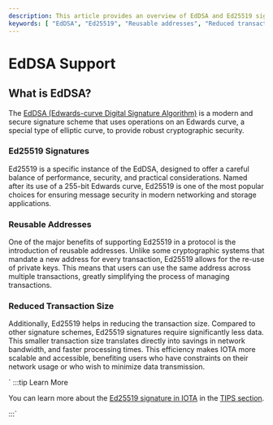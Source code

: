 ```yaml
---
description: This article provides an overview of EdDSA and Ed25519 signature schemes, along with the benefits they bring to users, such as reusable addresses and reduced transaction size.
keywords: [ "EdDSA", "Ed25519", "Reusable addresses", "Reduced transaction size", "Signature scheme", "Private keys" ]
---
```

# EdDSA Support

## What is EdDSA?

The [EdDSA (Edwards-curve Digital Signature Algorithm)](https://en.wikipedia.org/wiki/EdDSA) is a modern and secure
signature scheme that uses operations on an Edwards curve, a special type of elliptic curve,
to provide robust cryptographic security.

### Ed25519 Signatures

Ed25519 is a specific instance of the EdDSA, designed to offer a careful balance of performance, security, and practical
considerations. 
Named after its use of a 255-bit Edwards curve, Ed25519 is one of the most popular choices for ensuring
message security in modern networking and storage applications.

### Reusable Addresses

One of the major benefits of supporting Ed25519 in a protocol is the introduction of reusable addresses. Unlike some
cryptographic systems that mandate a new address for every transaction, Ed25519 allows for the re-use of private keys.
This means that users can use the same address across multiple transactions, greatly simplifying the process of managing
transactions.

###  Reduced Transaction Size

Additionally, Ed25519 helps in reducing the transaction size. Compared to other signature schemes, Ed25519 signatures
require significantly less data. This smaller transaction size translates directly into savings in network bandwidth,
and faster processing times. This efficiency makes IOTA more scalable and accessible,
benefiting users who have constraints on their network usage or who wish to minimize data transmission.

`
:::tip Learn More

You can learn more about the [Ed25519 signature in IOTA](https://wiki.iota.org/tips/tips/TIP-0014) in the [TIPS section](../tips.md).

:::`
